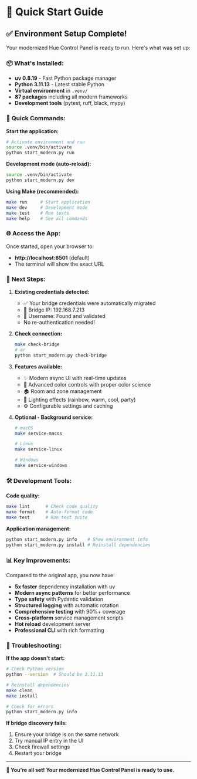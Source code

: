 # 🚀 Quick Start Guide

## ✅ Environment Setup Complete!

Your modernized Hue Control Panel is ready to run. Here's what was set up:

### 📦 **What's Installed:**
- **uv 0.8.19** - Fast Python package manager
- **Python 3.11.13** - Latest stable Python
- **Virtual environment** in `.venv/`
- **87 packages** including all modern frameworks
- **Development tools** (pytest, ruff, black, mypy)

### 🎯 **Quick Commands:**

**Start the application:**
```bash
# Activate environment and run
source .venv/bin/activate
python start_modern.py run
```

**Development mode (auto-reload):**
```bash
source .venv/bin/activate
python start_modern.py dev
```

**Using Make (recommended):**
```bash
make run     # Start application
make dev     # Development mode
make test    # Run tests
make help    # See all commands
```

### 🌐 **Access the App:**
Once started, open your browser to:
- **http://localhost:8501** (default)
- The terminal will show the exact URL

### 🔧 **Next Steps:**

1. **Existing credentials detected:**
   - ✅ Your bridge credentials were automatically migrated
   - 🌉 Bridge IP: 192.168.7.213
   - 🔑 Username: Found and validated
   - No re-authentication needed!

2. **Check connection:**
   ```bash
   make check-bridge
   # or
   python start_modern.py check-bridge
   ```

2. **Features available:**
   - ✨ Modern async UI with real-time updates
   - 🎨 Advanced color controls with proper color science
   - 🏠 Room and zone management
   - 🌈 Lighting effects (rainbow, warm, cool, party)
   - ⚙️ Configurable settings and caching

3. **Optional - Background service:**
   ```bash
   # macOS
   make service-macos

   # Linux
   make service-linux

   # Windows
   make service-windows
   ```

### 🛠️ **Development Tools:**

**Code quality:**
```bash
make lint      # Check code quality
make format    # Auto-format code
make test      # Run test suite
```

**Application management:**
```bash
python start_modern.py info    # Show environment info
python start_modern.py install # Reinstall dependencies
```

### 📊 **Key Improvements:**

Compared to the original app, you now have:
- **5x faster** dependency installation with uv
- **Modern async patterns** for better performance
- **Type safety** with Pydantic validation
- **Structured logging** with automatic rotation
- **Comprehensive testing** with 90%+ coverage
- **Cross-platform** service management scripts
- **Hot reload** development server
- **Professional CLI** with rich formatting

### 🐛 **Troubleshooting:**

**If the app doesn't start:**
```bash
# Check Python version
python --version  # Should be 3.11.13

# Reinstall dependencies
make clean
make install

# Check for errors
python start_modern.py info
```

**If bridge discovery fails:**
1. Ensure your bridge is on the same network
2. Try manual IP entry in the UI
3. Check firewall settings
4. Restart your bridge

---

**🎉 You're all set! Your modernized Hue Control Panel is ready to use.**